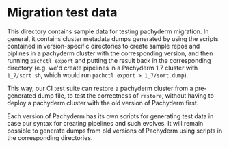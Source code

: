 # Migration test data

This directory contains sample data for testing pachyderm migration. In general,
it contains cluster metadata dumps generated by using the scripts contained in
version-specific directories to create sample repos and piplines in a pachyderm
cluster with the corresponding version, and then running `pachctl export` and
putting the result back in the corresponding directory (e.g. we'd create
pipelines in a Pachyderm 1.7 cluster with `1_7/sort.sh`, which would run
`pachctl export > 1_7/sort.dump`).

This way, our CI test suite can restore a pachyderm cluster from a pre-generated
dump file, to test the correctness of `restore`, without having to deploy a
pachyderm cluster with the old version of Pachyderm first.

Each version of Pachyderm has its own scripts for generating test data in case
our syntax for creating pipelines and such evolves. It will remain possible to
generate dumps from old versions of Pachyderm using scripts in the corresponding
directories.
